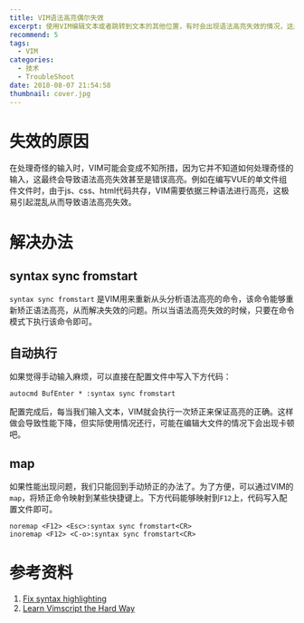 ```yaml
---
title: VIM语法高亮偶尔失效
excerpt: 使用VIM编辑文本或者跳转到文本的其他位置，有时会出现语法高亮失效的情况，这是能够解决的。
recommend: 5
tags:
  - VIM
categories:
  - 技术
  - TroubleShoot
date: 2018-08-07 21:54:58
thumbnail: cover.jpg
---
```

# 失效的原因

在处理奇怪的输入时，VIM可能会变成不知所措，因为它并不知道如何处理奇怪的输入，这最终会导致语法高亮失效甚至是错误高亮。例如在编写VUE的单文件组件文件时，由于js、css、html代码共存，VIM需要依据三种语法进行高亮，这极易引起混乱从而导致语法高亮失效。

# 解决办法

## syntax sync fromstart

`syntax sync fromstart` 是VIM用来重新从头分析语法高亮的命令，该命令能够重新矫正语法高亮，从而解决失效的问题。所以当语法高亮失效的时候，只要在命令模式下执行该命令即可。

## 自动执行

如果觉得手动输入麻烦，可以直接在配置文件中写入下方代码：

```
autocmd BufEnter * :syntax sync fromstart
```

配置完成后，每当我们输入文本，VIM就会执行一次矫正来保证高亮的正确。这样做会导致性能下降，但实际使用情况还行，可能在编辑大文件的情况下会出现卡顿吧。

## map

如果性能出现问题，我们只能回到手动矫正的办法了。为了方便，可以通过VIM的`map`，将矫正命令映射到某些快捷键上。下方代码能够映射到`F12`上，代码写入配置文件即可。

```
noremap <F12> <Esc>:syntax sync fromstart<CR>
inoremap <F12> <C-o>:syntax sync fromstart<CR>
```

# 参考资料

1. [Fix syntax highlighting](http://vim.wikia.com/wiki/Fix_syntax_highlighting)
2. [Learn Vimscript the Hard Way](http://learnvimscriptthehardway.stevelosh.com/)
